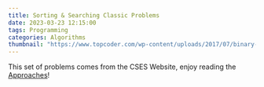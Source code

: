 ```yaml
---
title: Sorting & Searching Classic Problems
date: 2023-03-23 12:15:00
tags: Programming
categories: Algorithms
thumbnail: "https://www.topcoder.com/wp-content/uploads/2017/07/binary-search.png"
---
```



This set of problems comes from the CSES Website, enjoy reading the [Approaches](../../../../Sorting%26Searching/)!

